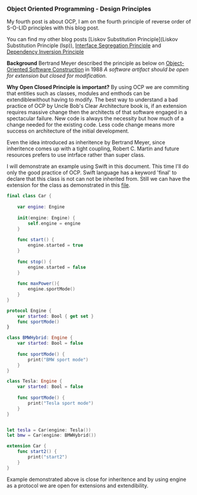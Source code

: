 ### Object Oriented Programming - Design Principles
My fourth post is about OCP, I am on the fourth principle of reverse order of S-O-LID principles with this blog post.

You can find my other blog posts [Liskov Substitution Principle](Liskov Substitution Principle (lsp)), [Interface Segregation Principle](https://ihadahamoment.com/Interface-Segregation-Principle-(ISP)/) and [Dependency Inversion Principle](https://ihadahamoment.com/Dependency-Inversion-Principe-(DIP)/)

**Background**
Bertrand Meyer described the principle as below on [Object-Oriented Software Construction](https://en.wikipedia.org/wiki/Object-Oriented_Software_Construction) in 1988
_A software artifact should be open for extension but closed for modification._

**Why Open Closed Principle is important?**
By using OCP we are commiting that entities such as classes, modules and emthods can be extendiblewithout having to modify. The best way to understand a bad practice of OCP by Uncle Bob's Clear Architecture book is, if an extension requires massive change then the architects of that software engaged in a spectacular failure. New code is always the necessity but how much of a change needed for the existing code. Less code change means more success on architecture of the initial development.

Even the idea introduced as inheritence by Bertrand Meyer, since inheritence comes up with a tight coupling, Robert C. Martin and future resources prefers to use intrface rather than super class.

I will demonstrate an example using Swift in this document.
This time I'll do only the good practice of OCP. Swift language has a keyword 'final' to declare that this class is not can not be inherited from. Still we can have the extension for the class as demonstrated in this [file](https://github.com/YigitCiray/DesignPatternsAndPrinciples/blob/main/Design%20Principles/OpenClosedPrinciple.playground/Contents.swift).
 
```swift
final class Car {
    
    var engine: Engine
    
    init(engine: Engine) {
        self.engine = engine
    }
    
    func start() {
        engine.started = true
    }
    
    func stop() {
        engine.started = false
    }
    
    func maxPower(){
        engine.sportMode()
    }
}

protocol Engine {
    var started: Bool { get set }
    func sportMode()
}

class BMWHybrid: Engine {
    var started: Bool = false
    
    func sportMode() {
        print("BMW sport mode")
    }
}

class Tesla: Engine {
    var started: Bool = false
    
    func sportMode() {
        print("Tesla sport mode")
    }
}


let tesla = Car(engine: Tesla())
let bmw = Car(engine: BMWHybrid())

extension Car {
    func start2() {
        print("start2")
    }
}
```

Example demonstrated above is close for inheritence and by using engine as a protocol we are open for extensions and extendibility.